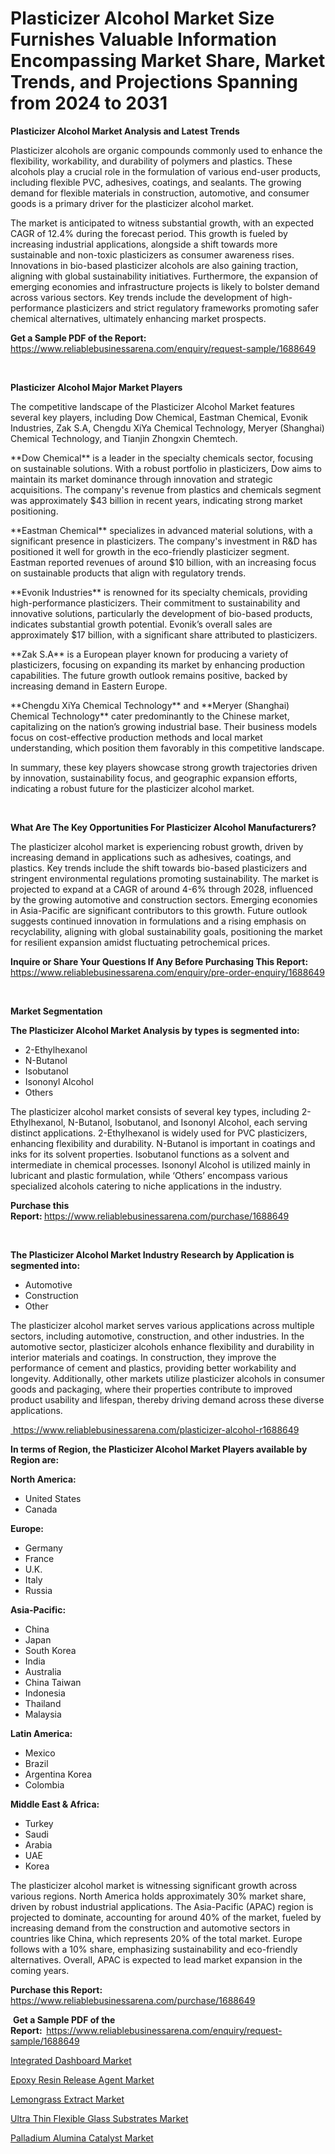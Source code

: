 <p><h1>Plasticizer Alcohol Market Size Furnishes Valuable Information Encompassing Market Share, Market Trends, and Projections Spanning from 2024 to 2031</h1></p><p><strong>Plasticizer Alcohol Market Analysis and Latest Trends</strong></p>
<p><p>Plasticizer alcohols are organic compounds commonly used to enhance the flexibility, workability, and durability of polymers and plastics. These alcohols play a crucial role in the formulation of various end-user products, including flexible PVC, adhesives, coatings, and sealants. The growing demand for flexible materials in construction, automotive, and consumer goods is a primary driver for the plasticizer alcohol market. </p><p>The market is anticipated to witness substantial growth, with an expected CAGR of 12.4% during the forecast period. This growth is fueled by increasing industrial applications, alongside a shift towards more sustainable and non-toxic plasticizers as consumer awareness rises. Innovations in bio-based plasticizer alcohols are also gaining traction, aligning with global sustainability initiatives. Furthermore, the expansion of emerging economies and infrastructure projects is likely to bolster demand across various sectors. Key trends include the development of high-performance plasticizers and strict regulatory frameworks promoting safer chemical alternatives, ultimately enhancing market prospects.</p></p>
<p><strong>Get a Sample PDF of the Report:&nbsp;</strong> <a href="https://www.reliablebusinessarena.com/enquiry/request-sample/1688649?utm_campaign=1294&utm_medium=2&utm_source=Github&utm_content=ia&utm_term=17102024&utm_id=plasticizer-alcohol">https://www.reliablebusinessarena.com/enquiry/request-sample/1688649</a></p>
<p>&nbsp;</p>
<p><strong>Plasticizer Alcohol Major Market Players</strong></p>
<p><p>The competitive landscape of the Plasticizer Alcohol Market features several key players, including Dow Chemical, Eastman Chemical, Evonik Industries, Zak S.A, Chengdu XiYa Chemical Technology, Meryer (Shanghai) Chemical Technology, and Tianjin Zhongxin Chemtech. </p><p>**Dow Chemical** is a leader in the specialty chemicals sector, focusing on sustainable solutions. With a robust portfolio in plasticizers, Dow aims to maintain its market dominance through innovation and strategic acquisitions. The company's revenue from plastics and chemicals segment was approximately $43 billion in recent years, indicating strong market positioning.</p><p>**Eastman Chemical** specializes in advanced material solutions, with a significant presence in plasticizers. The company's investment in R&D has positioned it well for growth in the eco-friendly plasticizer segment. Eastman reported revenues of around $10 billion, with an increasing focus on sustainable products that align with regulatory trends.</p><p>**Evonik Industries** is renowned for its specialty chemicals, providing high-performance plasticizers. Their commitment to sustainability and innovative solutions, particularly the development of bio-based products, indicates substantial growth potential. Evonik’s overall sales are approximately $17 billion, with a significant share attributed to plasticizers.</p><p>**Zak S.A** is a European player known for producing a variety of plasticizers, focusing on expanding its market by enhancing production capabilities. The future growth outlook remains positive, backed by increasing demand in Eastern Europe.</p><p>**Chengdu XiYa Chemical Technology** and **Meryer (Shanghai) Chemical Technology** cater predominantly to the Chinese market, capitalizing on the nation’s growing industrial base. Their business models focus on cost-effective production methods and local market understanding, which position them favorably in this competitive landscape.</p><p>In summary, these key players showcase strong growth trajectories driven by innovation, sustainability focus, and geographic expansion efforts, indicating a robust future for the plasticizer alcohol market.</p></p>
<p>&nbsp;</p>
<p><strong>What Are The Key Opportunities For Plasticizer Alcohol Manufacturers?</strong></p>
<p><p>The plasticizer alcohol market is experiencing robust growth, driven by increasing demand in applications such as adhesives, coatings, and plastics. Key trends include the shift towards bio-based plasticizers and stringent environmental regulations promoting sustainability. The market is projected to expand at a CAGR of around 4-6% through 2028, influenced by the growing automotive and construction sectors. Emerging economies in Asia-Pacific are significant contributors to this growth. Future outlook suggests continued innovation in formulations and a rising emphasis on recyclability, aligning with global sustainability goals, positioning the market for resilient expansion amidst fluctuating petrochemical prices.</p></p>
<p><strong>Inquire or Share Your Questions If Any Before Purchasing This Report:</strong> <a href="https://www.reliablebusinessarena.com/enquiry/pre-order-enquiry/1688649?utm_campaign=1294&utm_medium=2&utm_source=Github&utm_content=ia&utm_term=17102024&utm_id=plasticizer-alcohol">https://www.reliablebusinessarena.com/enquiry/pre-order-enquiry/1688649</a></p>
<p>&nbsp;</p>
<p><strong>Market Segmentation</strong></p>
<p><strong>The Plasticizer Alcohol Market Analysis by types is segmented into:</strong></p>
<p><ul><li>2-Ethylhexanol</li><li>N-Butanol</li><li>Isobutanol</li><li>Isononyl Alcohol</li><li>Others</li></ul></p>
<p><p>The plasticizer alcohol market consists of several key types, including 2-Ethylhexanol, N-Butanol, Isobutanol, and Isononyl Alcohol, each serving distinct applications. 2-Ethylhexanol is widely used for PVC plasticizers, enhancing flexibility and durability. N-Butanol is important in coatings and inks for its solvent properties. Isobutanol functions as a solvent and intermediate in chemical processes. Isononyl Alcohol is utilized mainly in lubricant and plastic formulation, while ‘Others’ encompass various specialized alcohols catering to niche applications in the industry.</p></p>
<p><strong>Purchase this Report:&nbsp;</strong><a href="https://www.reliablebusinessarena.com/purchase/1688649?utm_campaign=1294&utm_medium=2&utm_source=Github&utm_content=ia&utm_term=17102024&utm_id=plasticizer-alcohol">https://www.reliablebusinessarena.com/purchase/1688649</a></p>
<p>&nbsp;</p>
<p><strong>The Plasticizer Alcohol Market Industry Research by Application is segmented into:</strong></p>
<p><ul><li>Automotive</li><li>Construction</li><li>Other</li></ul></p>
<p><p>The plasticizer alcohol market serves various applications across multiple sectors, including automotive, construction, and other industries. In the automotive sector, plasticizer alcohols enhance flexibility and durability in interior materials and coatings. In construction, they improve the performance of cement and plastics, providing better workability and longevity. Additionally, other markets utilize plasticizer alcohols in consumer goods and packaging, where their properties contribute to improved product usability and lifespan, thereby driving demand across these diverse applications.</p></p>
<p><a href="https://www.reliablebusinessarena.com/plasticizer-alcohol-r1688649?utm_campaign=1294&utm_medium=2&utm_source=Github&utm_content=ia&utm_term=17102024&utm_id=plasticizer-alcohol">&nbsp;https://www.reliablebusinessarena.com/plasticizer-alcohol-r1688649</a></p>
<p><strong>In terms of Region, the Plasticizer Alcohol Market Players available by Region are:</strong></p>
<p>
    <p> <strong> North America: </strong>
        <ul>
            <li>United States</li>
            <li>Canada</li>
        </ul>
        </p> 
    <p> <strong> Europe: </strong>
        <ul>
            <li>Germany</li>
            <li>France</li>
            <li>U.K.</li>
            <li>Italy</li>
            <li>Russia</li>
        </ul>
        </p> 
    <p> <strong> Asia-Pacific: </strong>
        <ul>
            <li>China</li>
            <li>Japan</li>
            <li>South Korea</li>
            <li>India</li>
            <li>Australia</li>
            <li>China Taiwan</li>
            <li>Indonesia</li>
            <li>Thailand</li>
            <li>Malaysia</li>
        </ul>
        </p> 
    <p> <strong> Latin America: </strong>
        <ul>
            <li>Mexico</li>
            <li>Brazil</li>
            <li>Argentina Korea</li>
            <li>Colombia</li>
        </ul>
        </p> 
    <p> <strong> Middle East & Africa: </strong>
        <ul>
            <li>Turkey</li>
            <li>Saudi</li>
            <li>Arabia</li>
            <li>UAE</li>
            <li>Korea</li>
        </ul>
    </p>
    </p>
<p><p>The plasticizer alcohol market is witnessing significant growth across various regions. North America holds approximately 30% market share, driven by robust industrial applications. The Asia-Pacific (APAC) region is projected to dominate, accounting for around 40% of the market, fueled by increasing demand from the construction and automotive sectors in countries like China, which represents 20% of the total market. Europe follows with a 10% share, emphasizing sustainability and eco-friendly alternatives. Overall, APAC is expected to lead market expansion in the coming years.</p></p>
<p><strong>Purchase this Report: </strong><a href="https://www.reliablebusinessarena.com/purchase/1688649?utm_campaign=1294&utm_medium=2&utm_source=Github&utm_content=ia&utm_term=17102024&utm_id=plasticizer-alcohol">https://www.reliablebusinessarena.com/purchase/1688649</a></p>
<p>&nbsp;<strong>Get a Sample PDF of the Report:&nbsp;&nbsp;</strong><a href="https://www.reliablebusinessarena.com/enquiry/request-sample/1688649?utm_campaign=1294&utm_medium=2&utm_source=Github&utm_content=ia&utm_term=17102024&utm_id=plasticizer-alcohol">https://www.reliablebusinessarena.com/enquiry/request-sample/1688649</a></p>
<p><strong></strong></p>
<p><p><a href="https://www.linkedin.com/pulse/top-trends-transforming-integrated-dashboard-market-2024-ri7re?utm_campaign=1294&utm_medium=2&utm_source=Github&utm_content=ia&utm_term=17102024&utm_id=plasticizer-alcohol">Integrated Dashboard Market</a></p><p><a href="https://www.linkedin.com/pulse/consumer-behavior-shifts-epoxy-resin-release-agent-market-zuwlf?utm_campaign=1294&utm_medium=2&utm_source=Github&utm_content=ia&utm_term=17102024&utm_id=plasticizer-alcohol">Epoxy Resin Release Agent Market</a></p><p><a href="https://www.linkedin.com/pulse/lemongrass-extract-market-research-report-2024-2031-insight-dial-nacye?utm_campaign=1294&utm_medium=2&utm_source=Github&utm_content=ia&utm_term=17102024&utm_id=plasticizer-alcohol">Lemongrass Extract Market</a></p><p><a href="https://www.linkedin.com/pulse/exploring-ultra-thin-flexible-glass-substrates-market-dynamics-5whne?utm_campaign=1294&utm_medium=2&utm_source=Github&utm_content=ia&utm_term=17102024&utm_id=plasticizer-alcohol">Ultra Thin Flexible Glass Substrates Market</a></p><p><a href="https://www.linkedin.com/pulse/future-innovation-global-palladium-alumina-catalyst-market-xfvhe?utm_campaign=1294&utm_medium=2&utm_source=Github&utm_content=ia&utm_term=17102024&utm_id=plasticizer-alcohol">Palladium Alumina Catalyst Market</a></p></p>